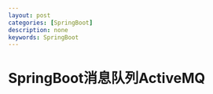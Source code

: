 ```yaml
---
layout: post
categories: [SpringBoot]
description: none
keywords: SpringBoot
---
```

# SpringBoot消息队列ActiveMQ

